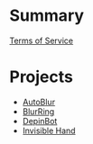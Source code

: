 # Summary
[Terms of Service](./tos.toml)
# Projects
- [AutoBlur]()
- [BlurRing](./blurring.md)
- [DepinBot](./depinbot.md)
- [Invisible Hand](./invhand.md)
